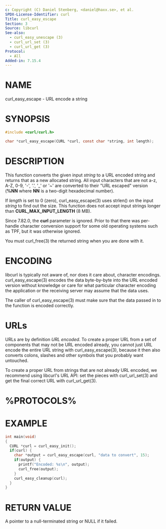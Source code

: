 ```yaml
---
c: Copyright (C) Daniel Stenberg, <daniel@haxx.se>, et al.
SPDX-License-Identifier: curl
Title: curl_easy_escape
Section: 3
Source: libcurl
See-also:
  - curl_easy_unescape (3)
  - curl_url_set (3)
  - curl_url_get (3)
Protocol:
  - All
Added-in: 7.15.4
---
```


# NAME

curl_easy_escape - URL encode a string

# SYNOPSIS

~~~c
#include <curl/curl.h>

char *curl_easy_escape(CURL *curl, const char *string, int length);
~~~

# DESCRIPTION

This function converts the given input *string* to a URL encoded string
and returns that as a new allocated string. All input characters that are not
a-z, A-Z, 0-9, '-', '.', '_' or '~' are converted to their "URL escaped"
version (**%NN** where **NN** is a two-digit hexadecimal number).

If *length* is set to 0 (zero), curl_easy_escape(3) uses strlen() on
the input *string* to find out the size. This function does not accept
input strings longer than **CURL_MAX_INPUT_LENGTH** (8 MB).

Since 7.82.0, the **curl** parameter is ignored. Prior to that there was
per-handle character conversion support for some old operating systems such as
TPF, but it was otherwise ignored.

You must curl_free(3) the returned string when you are done with it.

# ENCODING

libcurl is typically not aware of, nor does it care about, character
encodings. curl_easy_escape(3) encodes the data byte-by-byte into the
URL encoded version without knowledge or care for what particular character
encoding the application or the receiving server may assume that the data
uses.

The caller of curl_easy_escape(3) must make sure that the data passed in
to the function is encoded correctly.

# URLs

URLs are by definition *URL encoded*. To create a proper URL from a set of
components that may not be URL encoded already, you cannot just URL encode the
entire URL string with curl_easy_escape(3), because it then also converts
colons, slashes and other symbols that you probably want untouched.

To create a proper URL from strings that are not already URL encoded, we
recommend using libcurl's URL API: set the pieces with curl_url_set(3) and get
the final correct URL with curl_url_get(3).

# %PROTOCOLS%

# EXAMPLE

~~~c
int main(void)
{
  CURL *curl = curl_easy_init();
  if(curl) {
    char *output = curl_easy_escape(curl, "data to convert", 15);
    if(output) {
      printf("Encoded: %s\n", output);
      curl_free(output);
    }
    curl_easy_cleanup(curl);
  }
}
~~~

# RETURN VALUE

A pointer to a null-terminated string or NULL if it failed.
